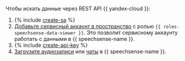 Чтобы искать данные через REST API {{ yandex-cloud }}:

1. {% include [create-sa](create-sa.md) %}
1. [Добавьте сервисный аккаунт в пространство](../../../speechsense/operations/space/add-user-to-space.md) с ролью `{{ roles-speechsense-data-viewer }}`. Это позволит сервисному аккаунту работать с данными в {{ speechsense-name }}.
1. {% include [create-api-key](create-api-key.md) %}
1. [Загрузите аудиозаписи](../../../speechsense/operations/data/upload-data.md) или [чаты](../../../speechsense/operations/data/upload-chat-text.md) в {{ speechsense-name }}.
